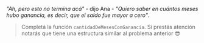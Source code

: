 _"Ah, pero esto no termina acá"_ - dijo Ana - _"Quiero saber en cuántos meses hubo ganancia, es decir, que el saldo fue mayor a cero"_.


> Completá la función `cantidadDeMesesConGanancia`. Si prestás atención notarás que tiene una estructura similar al problema anterior :sunglasses: